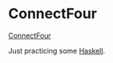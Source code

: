 ConnectFour
===========

[ConnectFour](http://en.wikipedia.org/wiki/Connect_Four)

Just practicing some [Haskell](http://www.haskell.org).
